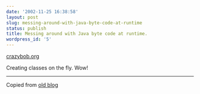 ```yaml
---
date: '2002-11-25 16:38:58'
layout: post
slug: messing-around-with-java-byte-code-at-runtime
status: publish
title: Messing around with Java byte code at runtime.
wordpress_id: '5'
---
```


[crazybob.org](http://crazybob.org/index.jsp?weblog=http://freeroller.net/page/crazyboblee/20021117)


Creating classes on the fly.  Wow!


* * *


Copied from [old blog](http://web.archive.org/web/20030716195749/http://www.obrain.com/Eamonn/archives/000006.html)

